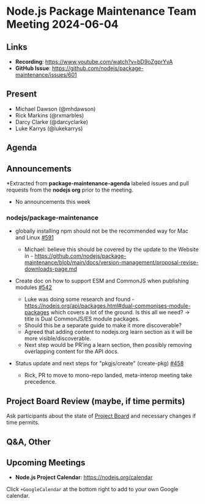# Node.js  Package Maintenance Team Meeting 2024-06-04

## Links

* **Recording**:  <https://www.youtube.com/watch?v=bD9oZgprYvA>
* **GitHub Issue**: <https://github.com/nodejs/package-maintenance/issues/601>

## Present

* Michael Dawson (@mhdawson)
* Rick Markins (@rxmarbles)
* Darcy Clarke (@darcyclarke)
* Luke Karrys (@lukekarrys)

## Agenda

## Announcements

*Extracted from **package-maintenance-agenda** labeled issues and pull requests from the **nodejs org** prior to the meeting.

* No announcements this week

### nodejs/package-maintenance

* globally installing npm should not be the recommended way for Mac and Linux [#591](https://github.com/nodejs/package-maintenance/issues/591)
  * Michael: believe this should be covered by the update to the Website in - <https://github.com/nodejs/package-maintenance/blob/main/docs/version-management/proposal-revise-downloads-page.md>

* Create doc on how to support ESM and CommonJS when publishing modules [#542](https://github.com/nodejs/package-maintenance/issues/542)
  * Luke was doing some research and found - <https://nodejs.org/api/packages.html#dual-commonjses-module-packages> which covers a lot of the ground. Is this all we need? -> title is Dual CommonJS/ES module packages.
  * Should this be a separate guide to make it more discoverable?
  * Agreed that adding content to nodejs.org learn section as it will be more visible/discoverable.
  * Next step would be PR’ing a learn section, then possibly removing overlapping content for the API docs.

* Status update and next steps for "pkgjs/create" (create-pkg) [#458](https://github.com/nodejs/package-maintenance/issues/458)
  * Rick, PR to move to mono-repo landed, meta-interop meeting take precedence.

## Project Board Review (maybe, if time permits)

Ask participants about the state of [Project Board](https://github.com/nodejs/package-maintenance/projects/1) and necessary changes if time permits.

## Q&A, Other

## Upcoming Meetings

* **Node.js Project Calendar**: <https://nodejs.org/calendar>

Click `+GoogleCalendar` at the bottom right to add to your own Google calendar.

